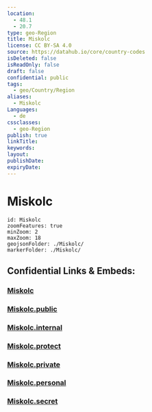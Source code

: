 ```yaml
---
location:
  - 48.1
  - 20.7
type: geo-Region
title: Miskolc
license: CC BY-SA 4.0
source: https://datahub.io/core/country-codes
isDeleted: false
isReadOnly: false
draft: false
confidential: public
tags:
  - geo/Country/Region
aliases:
  - Miskolc
Languages:
  - de
cssclasses:
  - geo-Region
publish: true
linkTitle:
keywords:
layout:
publishDate:
expiryDate:
---
```


# Miskolc

```leaflet
id: Miskolc
zoomFeatures: true 
minZoom: 2 
maxZoom: 18
geojsonFolder: ./Miskolc/
markerFolder: ./Miskolc/
```


## Confidential Links & Embeds: 

### [Miskolc](/_Standards/Earth/Continent/Europe/Europe~East/Hungary/Counties~Hungary/Borsod-Abaúj-Zemplén/counties~Borsod-Abaúj-Zemplén/Miskolc.md) 

### [Miskolc.public](/_public/Earth/Continent/Europe/Europe~East/Hungary/Counties~Hungary/Borsod-Abaúj-Zemplén/counties~Borsod-Abaúj-Zemplén/Miskolc.public.md) 

### [Miskolc.internal](/_internal/Earth/Continent/Europe/Europe~East/Hungary/Counties~Hungary/Borsod-Abaúj-Zemplén/counties~Borsod-Abaúj-Zemplén/Miskolc.internal.md) 

### [Miskolc.protect](/_protect/Earth/Continent/Europe/Europe~East/Hungary/Counties~Hungary/Borsod-Abaúj-Zemplén/counties~Borsod-Abaúj-Zemplén/Miskolc.protect.md) 

### [Miskolc.private](/_private/Earth/Continent/Europe/Europe~East/Hungary/Counties~Hungary/Borsod-Abaúj-Zemplén/counties~Borsod-Abaúj-Zemplén/Miskolc.private.md) 

### [Miskolc.personal](/_personal/Earth/Continent/Europe/Europe~East/Hungary/Counties~Hungary/Borsod-Abaúj-Zemplén/counties~Borsod-Abaúj-Zemplén/Miskolc.personal.md) 

### [Miskolc.secret](/_secret/Earth/Continent/Europe/Europe~East/Hungary/Counties~Hungary/Borsod-Abaúj-Zemplén/counties~Borsod-Abaúj-Zemplén/Miskolc.secret.md)

